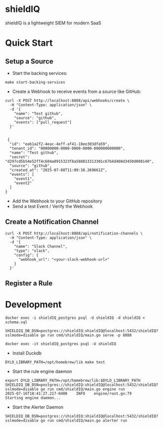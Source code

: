 # shieldIQ

shieldIQ is a lightweight SIEM for modern SaaS

# Quick Start

## Setup a Source

- Start the backing services:
```
make start-backing-services
```

- Create a Webhook to receive events from a source like GitHub:
```
curl -X POST http://localhost:8888/api/webhooks/create \
  -H "Content-Type: application/json" \
  -d '{
    "name": "Test github",
    "source": "github",
    "events": ["pull_request"]
  }'
  
  
 {
  "id": "eab1a2f2-4eac-4eff-af41-18ee303dfa59",
  "tenant_id": "00000000-0000-0000-0000-000000000000",
  "name": "Test github",
  "secret": "d297cd5b54e52ff4c604a0915323f8a588813313301c67b4d408d3450d008140",
  "source": "github",
  "created_at": "2025-07-08T11:09:10.269661Z",
  "events": [
    "event1",
    "event2"
  ]
}
```

- Add the Webhook to your GitHub repository
- Send a test Event / Verify the Webhook

## Create a Notification Channel 

```
curl -X POST http://localhost:8888/api/notification-channels \
  -H "Content-Type: application/json" \
  -d '{
    "name": "Slack Channel",
    "type": "slack",
    "config": {
      "webhook_url": "<your-slack-webhook-url>"
    }
  }'
```

## Register a Rule


# Development

```
docker exec -i shieldIQ_postgres psql -U shieldIQ -d shieldIQ < schema.sql
```

```
SHIELDIQ_DB_DSN=postgres://shieldIQ:shieldIQ@localhost:5432/shieldIQ?sslmode=disable go run cmd/shieldIQ/main.go serve -p 8888
```

```
docker exec -it shieldIQ_postgres psql -U shieldIQ
```

- Install Duckdb
```
DYLD_LIBRARY_PATH=/opt/homebrew/lib make test
```

- Start the rule engine daemon

```
export DYLD_LIBRARY_PATH=/opt/homebrew/lib:$DYLD_LIBRARY_PATH
SHIELDIQ_DB_DSN=postgres://shieldIQ:shieldIQ@localhost:5432/shieldIQ?sslmode=disable go run cmd/shieldIQ/main.go engine run
2025-07-16T18:41:27.217-0400    INFO    engine/root.go:79       Starting engine daemon...
```

- Start the Alerter Daemon

```
SHIELDIQ_DB_DSN=postgres://shieldIQ:shieldIQ@localhost:5432/shieldIQ?sslmode=disable go run cmd/shieldIQ/main.go alerter run
```
